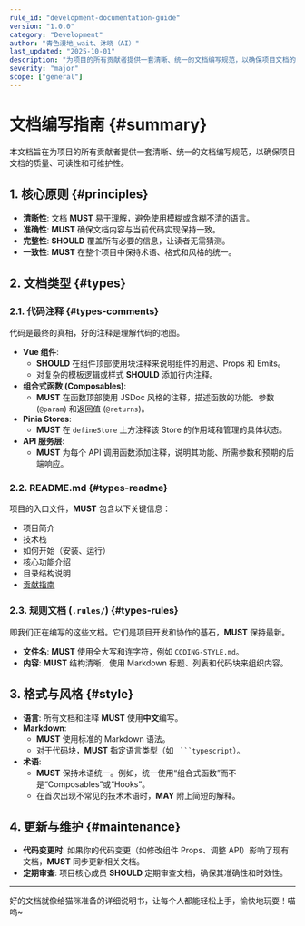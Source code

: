 ```yaml
---
rule_id: "development-documentation-guide"
version: "1.0.0"
category: "Development"
author: "青色漫地_wait、沐晓（AI）"
last_updated: "2025-10-01"
description: "为项目的所有贡献者提供一套清晰、统一的文档编写规范，以确保项目文档的质量、可读性和可维护性。"
severity: "major"
scope: ["general"]
---
```


# 文档编写指南 {#summary}

本文档旨在为项目的所有贡献者提供一套清晰、统一的文档编写规范，以确保项目文档的质量、可读性和可维护性。

## 1. 核心原则 {#principles}

- **清晰性**: 文档 **MUST** 易于理解，避免使用模糊或含糊不清的语言。
- **准确性**: **MUST** 确保文档内容与当前代码实现保持一致。
- **完整性**: **SHOULD** 覆盖所有必要的信息，让读者无需猜测。
- **一致性**: **MUST** 在整个项目中保持术语、格式和风格的统一。

## 2. 文档类型 {#types}

### 2.1. 代码注释 {#types-comments}

代码是最终的真相，好的注释是理解代码的地图。

- **Vue 组件**: 
  - **SHOULD** 在组件顶部使用块注释来说明组件的用途、Props 和 Emits。
  - 对复杂的模板逻辑或样式 **SHOULD** 添加行内注释。
- **组合式函数 (Composables)**:
  - **MUST** 在函数顶部使用 JSDoc 风格的注释，描述函数的功能、参数 (`@param`) 和返回值 (`@returns`)。
- **Pinia Stores**:
  - **MUST** 在 `defineStore` 上方注释该 Store 的作用域和管理的具体状态。
- **API 服务层**:
  - **MUST** 为每个 API 调用函数添加注释，说明其功能、所需参数和预期的后端响应。

### 2.2. README.md {#types-readme}

项目的入口文件，**MUST** 包含以下关键信息：

- 项目简介
- 技术栈
- 如何开始（安装、运行）
- 核心功能介绍
- 目录结构说明
- [贡献指南](../community/contributing.md)

### 2.3. 规则文档 (`.rules/`) {#types-rules}

即我们正在编写的这些文档。它们是项目开发和协作的基石，**MUST** 保持最新。

- **文件名**: **MUST** 使用全大写和连字符，例如 `CODING-STYLE.md`。
- **内容**: **MUST** 结构清晰，使用 Markdown 标题、列表和代码块来组织内容。

## 3. 格式与风格 {#style}

- **语言**: 所有文档和注释 **MUST** 使用**中文**编写。
- **Markdown**: 
  - **MUST** 使用标准的 Markdown 语法。
  - 对于代码块，**MUST** 指定语言类型（如 ` ```typescript`）。
- **术语**: 
  - **MUST** 保持术语统一。例如，统一使用“组合式函数”而不是“Composables”或“Hooks”。
  - 在首次出现不常见的技术术语时，**MAY** 附上简短的解释。

## 4. 更新与维护 {#maintenance}

- **代码变更时**: 如果你的代码变更（如修改组件 Props、调整 API）影响了现有文档，**MUST** 同步更新相关文档。
- **定期审查**: 项目核心成员 **SHOULD** 定期审查文档，确保其准确性和时效性。

---

好的文档就像给猫咪准备的详细说明书，让每个人都能轻松上手，愉快地玩耍！喵呜~